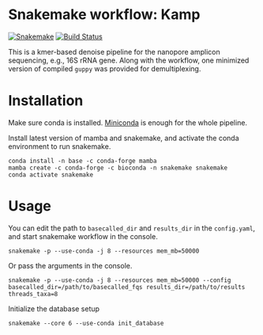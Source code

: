 # Snakemake workflow: Kamp

[![Snakemake](https://img.shields.io/badge/snakemake-≥6.13.1-brightgreen.svg)](https://snakemake.bitbucket.io)
[![Build Status](https://travis-ci.org/snakemake-workflows/Kamp.svg?branch=master)](https://travis-ci.org/snakemake-workflows/Kamp)

This is a kmer-based denoise pipeline for the nanopore amplicon sequencing, e.g., 16S rRNA gene. Along with the workflow, one minimized version of compiled `guppy` was provided for demultiplexing.

# Installation
Make sure conda is installed. [Miniconda](https://docs.conda.io/en/latest/miniconda.html) is enough for the whole pipeline.

Install latest version of mamba and snakemake, and activate the conda environment to run snakemake.
```
conda install -n base -c conda-forge mamba
mamba create -c conda-forge -c bioconda -n snakemake snakemake
conda activate snakemake
```

# Usage

You can edit the path to `basecalled_dir` and `results_dir` in the `config.yaml`, and start snakemake workflow in the console.
```
snakemake -p --use-conda -j 8 --resources mem_mb=50000
```

Or pass the arguments in the console.
```
snakemake -p --use-conda -j 8 --resources mem_mb=50000 --config basecalled_dir=/path/to/basecalled_fqs results_dir=/path/to/results threads_taxa=8
```

Initialize the database setup
```
snakemake --core 6 --use-conda init_database
```


